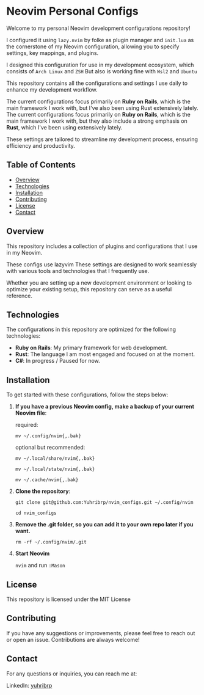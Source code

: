 # Neovim Personal Configs

Welcome to my personal Neovim development configurations repository!

I configured it using `lazy.nvim` by folke as plugin manager and `init.lua` as the cornerstone of my Neovim configuration, allowing you to specify settings, key mappings, and plugins.

I designed this configuration for use in my development ecosystem, which consists of `Arch Linux` and `ZSH`
But also is working fine with `Wsl2` and `Ubuntu`

This repository contains all the configurations and settings I use daily to enhance my development workflow. 

The current configurations focus primarily on **Ruby on Rails**, which is the main framework I work with, but I've also been using Rust extensively lately.
The current configurations focus primarily on **Ruby on Rails**, which is the main framework I work with, but they also include a strong emphasis on **Rust**, which I've been using extensively lately.

These settings are tailored to streamline my development process, ensuring efficiency and productivity.

## Table of Contents

- [Overview](#overview)
- [Technologies](#technologies)
- [Installation](#installation)
- [Contributing](#contributing)
- [License](#license)
- [Contact](#contact)

## Overview 

This repository includes a collection of plugins and configurations that I use in my Neovim. 

These configs use lazyvim These settings are designed to work seamlessly with various tools and technologies that I frequently use. 

Whether you are setting up a new development environment or looking to optimize your existing setup, this repository can serve as a useful reference.

## Technologies

The configurations in this repository are optimized for the following technologies:

- **Ruby on Rails**: My primary framework for web development.
- **Rust**: The language I am most engaged and focused on at the moment.
- **C#**: In progress / Paused for now.

## Installation

To get started with these configurations, follow the steps below:

1. **If you have a previous Neovim config, make a backup of your current Neovim file**:


   required:
   
   `mv ~/.config/nvim{,.bak}`



   optional but recommended:


   `mv ~/.local/share/nvim{,.bak}`
   
   `mv ~/.local/state/nvim{,.bak}`
   
   `mv ~/.cache/nvim{,.bak}`

2. **Clone the repository**:

 
   `git clone git@github.com:Yuhribrp/nvim_configs.git ~/.config/nvim`
   
   `cd nvim_configs`

3. **Remove the .git folder, so you can add it to your own repo later if you want.**


   `rm -rf ~/.config/nvim/.git`

4. **Start Neovim**


   `nvim` and run `:Mason` 

## License

This repository is licensed under the MIT License


## Contributing

   If you have any suggestions or improvements, please feel free to reach out or open an issue. Contributions are always welcome!

## Contact

   For any questions or inquiries, you can reach me at:
   
   LinkedIn: [yuhribrp](https://www.linkedin.com/in/yuhribrp/)
